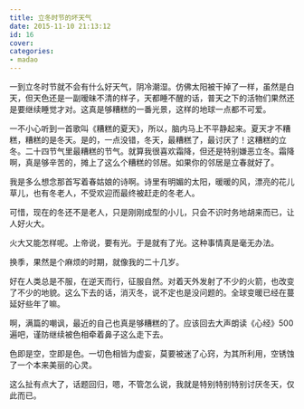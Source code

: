 ```yaml
---
title: 立冬时节的坏天气
date: 2015-11-10 21:13:12
id: 16
cover: 
categories:
- madao
---
```


 一到立冬时节就不会有什么好天气，阴冷潮湿。仿佛太阳被干掉了一样，虽然是白天，但天色还是一副暧昧不清的样子，天都睡不醒的话，普天之下的活物们果然还是要继续睡觉才对。这真是够糟糕的一番光景，这样的地球一点都不可爱。

 一不小心听到一首歌叫《糟糕的夏天》，所以，脑内马上不平静起来。夏天才不糟糕，糟糕的是冬天。是的，一点没错，冬天，最糟糕了，最讨厌了！这糟糕的立冬。二十四节气里最糟糕的节气。就算我很喜欢霜降，但还是特别嫌恶立冬。霜降啊，真是够辛苦的，摊上了这么个糟糕的邻居。如果你的邻居是立春就好了。

 我是多么想念那首写着春姑娘的诗啊。诗里有明媚的太阳，暖暖的风，漂亮的花儿草儿，也有冬老人，不受欢迎而最终被赶走的冬老人。

 可惜，现在的冬还不是老人，只是刚刚成型的小儿，只会不识时务地胡来而已，让人好火大。

 火大又能怎样呢。上帝说，要有光。于是就有了光。这种事情真是毫无办法。

 换季，果然是个麻烦的时期，就像我的二十几岁。

 好在人类总是不服，在逆天而行，征服自然。对着天外发射了不少的火箭，也改变了不少的地貌。这么下去的话，消灭冬，说不定也是没问题的。全球变暖已经在蔓延好些年了嘛。

 啊，满篇的嘲讽，最近的自己也真是够糟糕的了。应该回去大声朗读《心经》500遍吧，谨防继续被色相牵着鼻子这么走下去。

 色即是空，空即是色。一切色相皆为虚妄，莫要被迷了心窍，为其所利用，空锈蚀了一个本来美丽的心灵。

 这么扯有点大了，话题回归，嗯，不管怎么说，我就是特别特别特别讨厌冬天，仅此而已。
